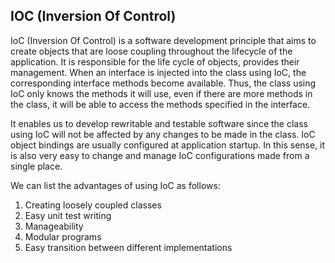 ﻿## IOC (Inversion Of Control)

IoC (Inversion Of Control) is a software development principle that aims to create objects that are loose coupling throughout the lifecycle of the application. It is responsible for the life cycle of objects, provides their management. When an interface is injected into the class using IoC, the corresponding interface methods become available. Thus, the class using IoC only knows the methods it will use, even if there are more methods in the class, it will be able to access the methods specified in the interface.

It enables us to develop rewritable and testable software since the class using IoC will not be affected by any changes to be made in the class. IoC object bindings are usually configured at application startup. In this sense, it is also very easy to change and manage IoC configurations made from a single place.

We can list the advantages of using IoC as follows:

1. Creating loosely coupled classes
2. Easy unit test writing
3. Manageability
4. Modular programs
5. Easy transition between different implementations